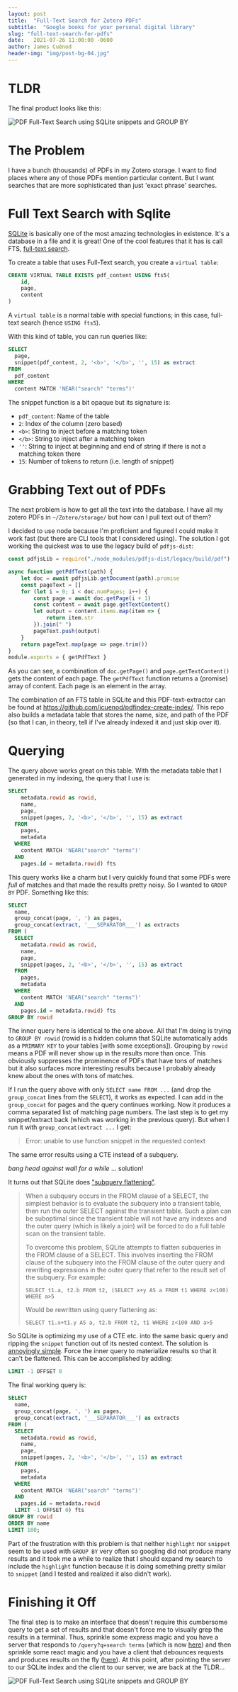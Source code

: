 ```yaml
---
layout: post
title:  "Full-Text Search for Zotero PDFs"
subtitle:  "Google books for your personal digital library"
slug: "full-text-search-for-pdfs"
date:   2021-07-26 11:00:00 -0600
author: James Cuénod
header-img: "img/post-bg-04.jpg"
---
```


# TLDR

The final product looks like this:

![PDF Full-Text Search using SQLite snippets and GROUP BY](https://raw.githubusercontent.com/jcuenod/pdfindex-client/master/demo.gif)

# The Problem

I have a bunch (thousands) of PDFs in my Zotero storage. I want to find places where any of those PDFs mention particular content. But I want searches that are more sophisticated than just 'exact phrase' searches.

# Full Text Search with Sqlite

[SQLite](https://www.sqlite.org) is basically one of the most amazing technologies in existence. It's a database in a file and it is great! One of the cool features that it has is call FTS, [full-text search](https://www.sqlite.org/fts5.html).

To create a table that uses Full-Text search, you create a `virtual table`:

```sql
CREATE VIRTUAL TABLE EXISTS pdf_content USING fts5(
    id,
    page,
    content
)
```

A `virtual table` is a normal table with special functions; in this case, full-text search (hence `USING fts5`).

With this kind of table, you can run queries like:

```sql
SELECT
  page,
  snippet(pdf_content, 2, '<b>', '</b>', '', 15) as extract
FROM
  pdf_content
WHERE
  content MATCH 'NEAR("search" "terms")'
```

The snippet function is a bit opaque but its signature is:

- `pdf_content`: Name of the table
- `2`: Index of the column (zero based)
- `<b>`: String to inject before a matching token
- `</b>`: String to inject after a matching token
- `''`: String to inject at beginning and end of string if there is not a matching token there
- `15`: Number of tokens to return (i.e. length of snippet)

# Grabbing Text out of PDFs

The next problem is how to get all the text into the database. I have all my zotero PDFs in `~/Zotero/storage/` but how can I pull text out of them?

I decided to use node because I'm proficient and figured I could make it work fast (but there are CLI tools that I considered using). The solution I got working the quickest was to use the legacy build of `pdfjs-dist`:

```js
const pdfjsLib = require("./node_modules/pdfjs-dist/legacy/build/pdf")

async function getPdfText(path) {
    let doc = await pdfjsLib.getDocument(path).promise
    const pageText = []
    for (let i = 0; i < doc.numPages; i++) {
        const page = await doc.getPage(i + 1)
        const content = await page.getTextContent()
        let output = content.items.map(item => {
            return item.str
        }).join(" ")
        pageText.push(output)
    }
    return pageText.map(page => page.trim())
}
module.exports = { getPdfText }
```

As you can see, a combination of `doc.getPage()` and `page.getTextContent()` gets the content of each page. The `getPdfText` function returns a (promise) array of content. Each page is an element in the array.

The combination of an FTS table in SQLite and this PDF-text-extractor can be found at <https://github.com/jcuenod/pdfindex-create-index/>. This repo also builds a metadata table that stores the name, size, and path of the PDF (so that I can, in theory, tell if I've already indexed it and just skip over it).

# Querying

The query above works great on this table. With the metadata table that I generated in my indexing, the query that I use is:

```sql
SELECT
    metadata.rowid as rowid,
    name,
    page,
    snippet(pages, 2, '<b>', '</b>', '', 15) as extract
  FROM
    pages,
    metadata
  WHERE
    content MATCH 'NEAR("search" "terms")'
  AND
    pages.id = metadata.rowid) fts
```

This query works like a charm but I very quickly found that some PDFs were *full* of matches and that made the results pretty noisy. So I wanted to `GROUP BY` PDF. Something like this:

```sql
SELECT 
  name,
  group_concat(page, ', ') as pages,
  group_concat(extract, '___SEPARATOR___') as extracts
FROM (
  SELECT
    metadata.rowid as rowid,
    name,
    page,
    snippet(pages, 2, '<b>', '</b>', '', 15) as extract
  FROM
    pages,
    metadata
  WHERE
    content MATCH 'NEAR("search" "terms")'
  AND
    pages.id = metadata.rowid) fts
GROUP BY rowid
```

The inner query here is identical to the one above. All that I'm doing is trying to `GROUP BY rowid` (rowid is a hidden column that SQLite automatically adds as a `PRIMARY KEY` to your tables [with some exceptions]). Grouping by `rowid` means a PDF will never show up in the results more than once. This obviously suppresses the prominence of PDFs that have tons of matches but it also surfaces more interesting results because I probably already knew about the ones with tons of matches.

If I run the query above with only `SELECT name FROM ...` (and drop the `group_concat` lines from the `SELECT`), it works as expected. I can add in the `group_concat` for pages and the query continues working. Now it produces a comma separated list of matching page numbers. The last step is to get my snippet/extract back (which was working in the previous query). But when I run it with `group_concat(extract ...` I get:

>Error: unable to use function snippet in the requested context

The same error results using a CTE instead of a subquery.

*bang head against wall for a while* ... solution!

It turns out that SQLite does ["subquery flattening"](https://www.sqlite.org/optoverview.html#subquery_flattening).

>When a subquery occurs in the FROM clause of a SELECT, the simplest behavior is to evaluate the subquery into a transient table, then run the outer SELECT against the transient table. Such a plan can be suboptimal since the transient table will not have any indexes and the outer query (which is likely a join) will be forced to do a full table scan on the transient table.
>
>To overcome this problem, SQLite attempts to flatten subqueries in the FROM clause of a SELECT. This involves inserting the FROM clause of the subquery into the FROM clause of the outer query and rewriting expressions in the outer query that refer to the result set of the subquery. For example:
>
>  `SELECT t1.a, t2.b FROM t2, (SELECT x+y AS a FROM t1 WHERE z<100) WHERE a>5`
>
>Would be rewritten using query flattening as:
>
>  `SELECT t1.x+t1.y AS a, t2.b FROM t2, t1 WHERE z<100 AND a>5`

So SQLite is optimizing my use of a CTE etc. into the same basic query and ripping the `snippet` function out of its nested context. The solution is [annoyingly simple](https://www.mail-archive.com/sqlite-users@mailinglists.sqlite.org/msg115821.html). Force the inner query to materialize results so that it can't be flattened. This can be accomplished by adding:

```sql
LIMIT -1 OFFSET 0
```

The final working query is:

```sql
SELECT 
  name,
  group_concat(page, ', ') as pages,
  group_concat(extract, '___SEPARATOR___') as extracts
FROM (
  SELECT
    metadata.rowid as rowid,
    name,
    page,
    snippet(pages, 2, '<b>', '</b>', '', 15) as extract
  FROM
    pages,
    metadata
  WHERE
    content MATCH 'NEAR("search" "terms")'
  AND
    pages.id = metadata.rowid
  LIMIT -1 OFFSET 0) fts
GROUP BY rowid
ORDER BY name
LIMIT 100;
```

Part of the frustration with this problem is that neither `highlight` nor `snippet` seem to be used with `GROUP BY` very often so googling did not produce many results and it took me a while to realize that I should expand my search to include the `highlight` function because it is doing something pretty similar to `snippet` (and I tested and realized it also didn't work).

# Finishing it Off

The final step is to make an interface that doesn't require this cumbersome query to get a set of results and that doesn't force me to visually grep the results in a terminal. Thus, sprinkle some express magic and you have a server that responds to `/query?q=search terms` (which is now [here](https://github.com/jcuenod/pdfindex-server)) and then sprinkle some react magic and you have a client that debounces requests and produces results on the fly ([here](https://github.com/jcuenod/pdfindex-client)). At this point, after pointing the server to our SQLite index and the client to our server, we are back at the TLDR...

![PDF Full-Text Search using SQLite snippets and GROUP BY](https://raw.githubusercontent.com/jcuenod/pdfindex-client/master/demo.gif)

